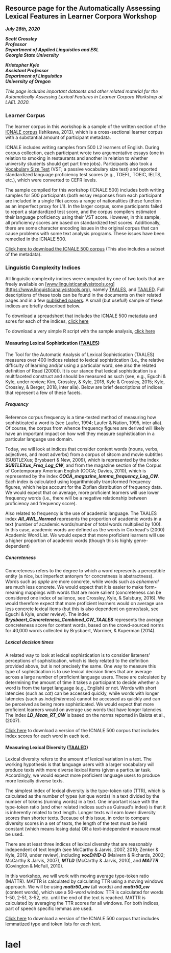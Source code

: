 ## Resource page for the Automatically Assessing Lexical Features in Learner Corpora Workshop

**_July 28th, 2020_**

**_Scott Crossley  
Professor  
Department of Applied Linguistics and ESL  
Georgia State University_**

**_Kristopher Kyle  
Assistant Professor  
Department of Linguistics  
University of Oregon_**

_This page includes important datasets and other related material for the Automatically Assessing Lexical Features in Learner Corpora Workshop at LAEL 2020._

### Learner Corpus
The learner corpus in this workshop is a sample of the written section of the <a href="http://language.sakura.ne.jp/icnale/" target="_blank">ICNALE corpus</a> (Ishikawa, 2013), which is a cross-sectional learner corpus with a substantial amount of participant metadata.

ICNALE includes writing samples from 500 L2 learners of English. During corpus collection, each participant wrote two argumentative essays (one in relation to smoking in restaurants and another in relation to whether university students should get part time jobs). Participants also took a [Vocabulary Size Test](https://www.lextutor.ca/tests/vst/index.php?mode=test) (VST; a passive vocabulary size test) and reported standardized language proficiency test scores (e.g., TOEFL, TOEIC, IELTS, etc.), which were converted to CEFR levels.

The sample compiled for this workshop (ICNALE 500) includes both writing samples for 500 participants (both essay responses from each participant are included in a single file) across a range of nationalities (these function as an imperfect proxy for L1). In the larger corpus, some participants failed to report a standardized test score, and the corpus compilers estimated their language proficiency using their VST score. However, in this sample, all proficiency scores are based on standardized test scores. Additionally, there are some character encoding issues in the original corpus that can cause problems with some text analysis programs. These issues have been remedied in the ICNALE 500.

[Click here to download the ICNALE 500 corpus](https://kristopherkyle.github.io/LAEL/data/ICNALE_500_merged_clean.zip) (This also includes a subset of the metadata).

### Linguistic Complexity Indices

All linguistic complexity indices were computed by one of two tools that are freely available on [www.linguisticanalysistools.org](https://www.linguisticanalysistools.org), namely [TAALES](https://www.linguisticanalysistools.org/taales.html), and [TAALED](https://www.linguisticanalysistools.org/taaled.html). Full descriptions of these tools can be found in the documents on their related pages and in a few [published papers](http://www.kristopherkyle.com/publicationsgrants.html). A small (but useful!) sample of these indices are briefly described below.

To download a spreadsheet that includes the ICNALE 500 metadata and sores for each of the indices, [click here](https://kristopherkyle.github.io/LAEL/data/ICNALE_500_Analyzed.csv.zip)

To download a very simple R script with the sample analysis, [click here](https://kristopherkyle.github.io/LAEL/data/Freq_analysis.r)

#### Measuring Lexical Sophistication ([TAALES](https://www.linguisticanalysistools.org/taales.html))
The Tool for the Automatic Analysis of Lexical Sophistication (TAALES) measures over 400 indices related to lexical sophistication (i.e., the relative difficulty of learning and/or using a particular word, see also the related definition of Read (2000)). It is our stance that lexical sophistication is a multifaceted construct and should be measured as such (see, e.g., Eguchi & Kyle, under review; Kim, Crossley, & Kyle, 2018, Kyle & Crossley, 2015; Kyle, Crossley, & Berger, 2018, inter alia). Below are brief descriptions of indices that represent a few of these facets.

##### Frequency
Reference corpus frequency is a time-tested method of measuring how sophisticated a word is (see Laufer, 1994; Laufer & Nation, 1995, inter alia). Of course, the corpus from whence frequency figures are derived will likely have an important impact on how well they measure sophistication in a particular language use domain.

Today, we will look at indices that consider content words (nouns, verbs, adjectives, and most adverbs) from a corpus of sitcom and movie subtitles (SUBTLEXus; Brysbaert & New, 2009), which is represented by the index **_SUBTLEXus_Freq_Log_CW_**, and from the magazine section of the Corpus of Contemporary American English (COCA; Davies, 2010), which is represented by the index **_COCA_magazine_lemma_frequency_Log_CW_**. Each index is calculated using logarithmically transformed frequency figures, which helps account for the Zipfian distribution of frequency data. We would expect that on average, more proficient learners will use lower frequency words (i.e., there will be a negative relationship between proficiency and frequency score).

Also related to frequency is the use of academic language. The TAALES index **_All_AWL_Normed_** represents the proportion of academic words in a text (number of academic words/number of total words multiplied by 100). In this case, academic words are defined as the words in Coxhead's (2000) Academic Word List. We would expect that more proficient learners will use a higher proportion of academic words (though this is highly genre-dependent)

##### Concreteness
Concreteness refers to the degree to which a word represents a perceptible entity (a nice, but imperfect antonym for concretness is abstractness). Words such as _apple_ are more concrete, while words such as _ephemeral_ are much less concrete. We would expect that it is easier to make form-meaning mappings with words that are more salient (concreteness can be considered one index of salience, see Crossley, Kyle, & Salsbury, 2016). We would therefore expect that more proficient learners would on average use less concrete lexical items (but this is also dependent on genre/task, see Eguchi & Kyle, under review). The index **_Brysbaert_Concreteness_Combined_CW_TAALES_** represents the average concreteness score for content words, based on the crowd-sourced norms for 40,000 words collected by Brysbaert, Warriner, & Kuperman (2014).

##### Lexical decision times
A related way to look at lexical sophistication is to consider listeners' perceptions of sophistication, which is likely related to the definition provided above, but is not precisely the same. One way to measure this type of sophistication is to use lexical decision times that are average across a large number of proficient language users. These are calculated by determining the amount of time it takes a participant to decide whether a word is from the target language (e.g., English) or not. Words with short latencies (such as _cat_) can be accessed quickly, while words with longer latencies (such as _indefiniteness_) cannot be accessed as quickly and can be perceived as being more sophisticated. We would expect that more proficient learners would on average use words that have longer latencies. The index **_LD_Mean_RT_CW_** is based on the norms reported in Balota et al., (2007).

[Click here](https://kristopherkyle.github.io/LAEL/data/TAALES_Diagnostic.zip) to download a version of the ICNALE 500 corpus that includes index scores for each word in each text.

#### Measuring Lexical Diversity ([TAALED](https://www.linguisticanalysistools.org/taaled.html))
Lexical diversity refers to the amount of lexical variation in a text. The working hypothesis is that language users with a larger vocabulary will produce texts with more diverse lexical items (given a particular task.  Accordingly, we would expect more proficient language users to produce more lexically diverse texts.

The simplest index of lexical diversity is the type-token ratio (TTR), which is calculated as the number of types (unique words) in a text divided by the number of tokens (running words) in a text. One important issue with the type-token ratio (and other related indices such as Guiraud's index) is that it is inherently related to text length. Longer texts will earn lower diversity scores than shorter texts. Because of this issue, in order to compare diversity scores in a set of texts, the length of the text must be held constant (which means losing data) OR a text-independent measure must be used.

There are at least three indices of lexical diversity that are reasonably independent of text length (see McCarthy & Jarvis, 2007, 2010; Zenker & Kyle, 2019, under review), including **_vocD/HD-D_** (Malvern & Richards, 2002; McCarthy & Jarvis, 2007), **_MTLD_** (McCarthy & Jarvis, 2010), and **_MATTR_** (Covington & McFall, 2010).

In this workshop, we will work with moving average type-token ratio (MATTR). MATTR is calculated by calculating TTR using a moving windows approach. We will be using **_mattr50_aw_** (all words) and **_mattr50_cw_** (content words), which use a 50-word window. TTR is calculated for words 1-50, 2-51, 3-52, etc. until the end of the text is reached. MATTR is calculated by averaging the TTR scores for all windows. For both indices, part of speech specific lemmas are used.

[Click here](https://kristopherkyle.github.io/LAEL/data/TAALED_results_diagnostic.zip) to download a version of the ICNALE 500 corpus that includes lemmatized type and token lists for each text.
# lael
